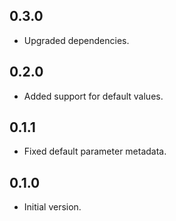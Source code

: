 
## 0.3.0

- Upgraded dependencies.

## 0.2.0

- Added support for default values.

## 0.1.1

- Fixed default parameter metadata.

## 0.1.0

- Initial version.
